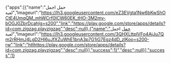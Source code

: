{"apps":[{"name":"حمل اجمل لعبة","imageurl":"https://lh3.googleusercontent.com/eZ3EVgta1Nw6bKwShOCtE4UmqQM_mhWCrf0ICW60EK_tHO-3M2mv-bOGJ0ZbrDcahIg=s200","link":"https://play.google.com/store/apps/details?id=com.zigzag.playzigzag","desc":null},{"name":"حمل اجمل لعبة","imageurl":"https://lh3.googleusercontent.com/3QHXLttplVFo4AjJu7Qm2rRHmJ4LgD2Hl6uJfXZuWhE1bnA3p7G1iG7Egz4dD_zlKoo=s200-rw","link":"htthttps://play.google.com/store/apps/details?id=com.zigzag.playzigzag","desc":null}],"success":1}","desc":null}],"success":1}
